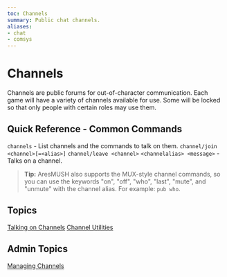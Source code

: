 ```yaml
---
toc: Channels
summary: Public chat channels.
aliases:
- chat
- comsys
---
```

# Channels

Channels are public forums for out-of-character communication.  Each game will have a variety of channels available for use.  Some will be locked so that only people with certain roles may use them.

## Quick Reference - Common Commands

`channels` - List channels and the commands to talk on them.
`channel/join <channel>[=<alias>]`
`channel/leave <channel>`
`<channelalias> <message>` - Talks on a channel.

> **Tip:** AresMUSH also supports the MUX-style channel commands, so you can use the keywords "on", "off", "who", "last", "mute", and "unmute" with the channel alias.  For example:  `pub who`.

## Topics

[Talking on Channels](/help/channels/talk)
[Channel Utilities](/help/channels/utils)

## Admin Topics

[Managing Channels](/help/channels/admin)